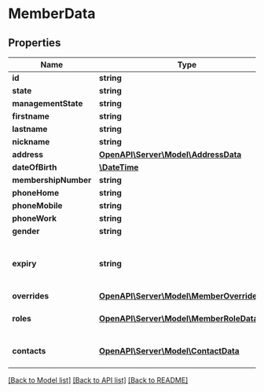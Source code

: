 # MemberData

## Properties
Name | Type | Description | Notes
------------ | ------------- | ------------- | -------------
**id** | **string** |  | 
**state** | **string** |  | [optional] 
**managementState** | **string** |  | [optional] 
**firstname** | **string** |  | 
**lastname** | **string** |  | 
**nickname** | **string** |  | [optional] 
**address** | [**OpenAPI\Server\Model\AddressData**](AddressData.md) |  | [optional] 
**dateOfBirth** | [**\DateTime**](Date.md) |  | [optional] 
**membershipNumber** | **string** |  | [optional] 
**phoneHome** | **string** |  | [optional] 
**phoneMobile** | **string** |  | [optional] 
**phoneWork** | **string** |  | [optional] 
**gender** | **string** |  | [optional] 
**expiry** | **string** |  | [optional] [default to '1990-01-01']
**overrides** | [**OpenAPI\Server\Model\MemberOverrideData**](MemberOverrideData.md) |  | [optional] 
**roles** | [**OpenAPI\Server\Model\MemberRoleData**](MemberRoleData.md) | Array containg the list | [optional] 
**contacts** | [**OpenAPI\Server\Model\ContactData**](ContactData.md) | Array containg the list | [optional] 

[[Back to Model list]](../README.md#documentation-for-models) [[Back to API list]](../README.md#documentation-for-api-endpoints) [[Back to README]](../README.md)


